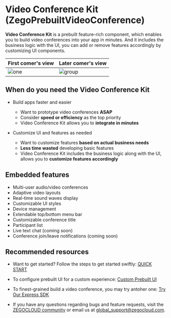 # **Video Conference Kit** (ZegoPrebuiltVideoConference)

**Video Conference Kit** is a prebuilt feature-rich component, which enables you to build video conferences into your app in minutes. 
And it includes the business logic with the UI, you can add or remove features accordingly by customizing UI components.


|First comer's view| Later comer's view|
|---|---|
|![one](https://storage.zego.im/sdk-doc/Pics/ZegoUIKit/conference/user1.gif)|![group](https://storage.zego.im/sdk-doc//Pics/ZegoUIKit/conference/user2.gif)|

## When do you need the Video Conference Kit

- Build apps faster and easier
  - Want to prototype video conferences **ASAP**
  - Consider **speed or efficiency** as the top priority
  - Video Conference Kit allows you to **integrate in minutes**

- Customize UI and features as needed
  - Want to customize features **based on actual business needs**
  - **Less time wasted** developing basic features
  - Video Conference Kit includes the business logic along with the UI, allows you to **customize features accordingly**


## Embedded features

- Multi-user audio/video conferences
- Adaptive video layouts
- Real-time sound waves display
- Customizable UI styles
- Device management
- Extendable top/bottom menu bar
- Customizable conference title
- Participant list
- Live text chat (coming soon)
- Conference join/leave notifications (coming soon)


## Recommended resources

- Want to get started? Follow the steps to get started swiftly:
  [QUICK START](https://docs.zegocloud.com/article/14894)

- To configure prebuilt UI for a custom experience:
  [Custom Prebuilt UI](https://docs.zegocloud.com/article/14898)

- To finest-grained build a video conference, you may try antoher one:
  [Try Our Express SDK](https://docs.zegocloud.com/article/5540)

- If you have any questions regarding bugs and feature requests, visit the [ZEGOCLOUD community](https://discord.gg/EtNRATttyp) or email us at global_support@zegocloud.com.
